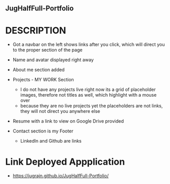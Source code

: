 ## JugHalfFull-Portfolio

# DESCRIPTION

* Got a navbar on the left shows links after you click, which will direct you to the proper section of the page

* Name and avatar displayed right away

* About me section added 

* Projects - MY WORK Section
    - I do not have any projects live right now its a grid of placeholder images, therefore not titles as well, which highlight with a mouse over
    - because they are no live projects yet the placeholders are not links, they will not direct you anywhere else

* Resume with a link to view on Google Drive provided

* Contact section is my Footer
    - LinkedIn and Github are links

# Link Deployed Appplication

* https://jugrajn.github.io/JugHalfFull-Portfolio/ 